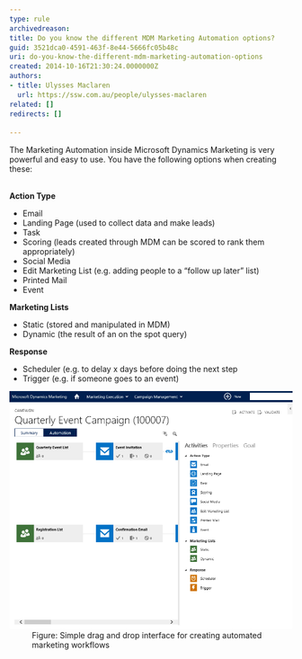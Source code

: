 ```yaml
---
type: rule
archivedreason: 
title: Do you know the different MDM Marketing Automation options?
guid: 3521dca0-4591-463f-8e44-5666fc05b48c
uri: do-you-know-the-different-mdm-marketing-automation-options
created: 2014-10-16T21:30:24.0000000Z
authors:
- title: Ulysses Maclaren
  url: https://ssw.com.au/people/ulysses-maclaren
related: []
redirects: []

---
```



The Marketing Automation inside Microsoft Dynamics Marketing is very powerful and easy to use. You have the following options when creating these:
<br><excerpt class='endintro'></excerpt><br>
<p class="p1"> 
   <b>Action Type</b></p><ul class="ul1"><li class="li2">Email</li><li class="li2">Landing Page (used to collect data and make leads)</li><li class="li2">Task</li><li class="li2">Scoring (leads created through MDM can be scored to rank them appropriately)</li><li class="li2">Social Media</li><li class="li2">Edit Marketing List (e.g. adding people to a “follow up later” list)</li><li class="li2">Printed Mail</li><li class="li2">Event</li></ul><p class="p1"> 
   <b>Marketing Lists</b></p><ul class="ul1"><li class="li2">Static (stored and manipulated in MDM)</li><li class="li2">Dynamic (the result of an on the spot query)</li></ul><p class="p1"> 
   <b>Response</b></p><ul class="ul1"><li class="li2">​Scheduler (e.g. to delay x days before doing the next step</li><li class="li2">Trigger (e.g. if someone goes to an event)</li></ul><dl class="image"><dt>
      <img src="mdm-options.png" alt="mdm-options.png" style="width:600px;" />
   </dt><dd>Figure: Simple drag and drop interface for creating automated marketing workflows</dd></dl>


